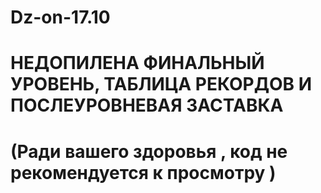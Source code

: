 # Dz-on-17.10
# НЕДОПИЛЕНА ФИНАЛЬНЫЙ УРОВЕНЬ, ТАБЛИЦА РЕКОРДОВ И ПОСЛЕУРОВНЕВАЯ ЗАСТАВКА
# (Ради вашего здоровья , код не рекомендуется к просмотру )
